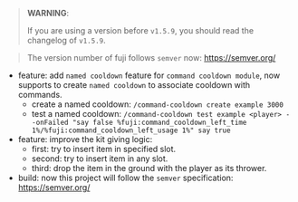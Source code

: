 > **WARNING**:
>
> If you are using a version before `v1.5.9`, you should read the changelog of `v1.5.9`.

> The version number of fuji follows `semver` now: https://semver.org/

- feature: add `named cooldown` feature for `command cooldown module`, now supports to create `named cooldown` to
  associate cooldown with commands.
    - create a named cooldown: `/command-cooldown create example 3000`
    - test a named cooldown:
      `/command-cooldown test example <player> --onFailed "say false %fuji:command_cooldown_left_time 1%/%fuji:command_cooldown_left_usage 1%" say true`
- feature: improve the kit giving logic:
    - first: try to insert item in specified slot.
    - second: try to insert item in any slot.
    - third: drop the item in the ground with the player as its thrower.
- build: now this project will follow the `semver` specification: https://semver.org/